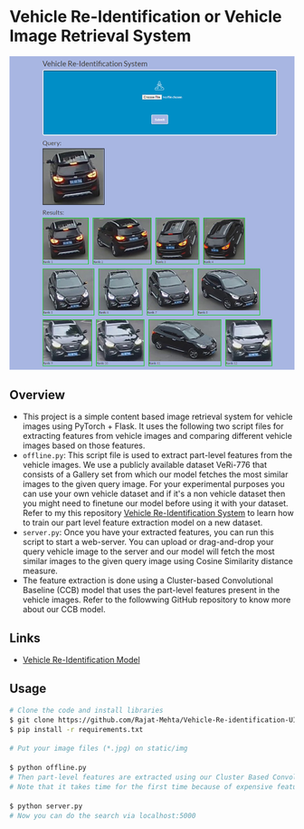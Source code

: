 # Vehicle Re-Identification or Vehicle Image Retrieval System

![](https://github.com/Rajat-Mehta/Vehicle-Re-identification-UI/blob/master/ui.png)


## Overview
- This project is a simple content based image retrieval system for vehicle images using PyTorch + Flask. It uses the following two script files for extracting features from vehicle images and comparing different vehicle images based on those features.
- `offline.py`: This script file is used to extract part-level features from the vehicle images. We use a publicly available dataset VeRi-776 that consists of a Gallery set from which our model fetches the most similar images to the given query image. For your experimental purposes you can use your own vehicle dataset and if it's a non vehicle dataset then you might need to finetune our model before using it with your dataset. Refer to my this repository [Vehicle Re-Identification System](https://github.com/Rajat-Mehta/Vehicle_Reidentification) to learn how to train our part level feature extraction model on a new dataset.
- `server.py`: Once you have your extracted features, you can run this script to start a web-server. You can upload or drag-and-drop your query vehicle image to the server and our model will fetch the most similar images to the given query image using Cosine Similarity distance measure.
- The feature extraction is done using a Cluster-based Convolutional Baseline (CCB) model that uses the part-level features present in the vehicle images. Refer to the followwing GitHub repository to know more about our CCB model.

## Links

- [Vehicle Re-Identification Model](https://github.com/Rajat-Mehta/Vehicle_Reidentification)

## Usage
```bash
# Clone the code and install libraries
$ git clone https://github.com/Rajat-Mehta/Vehicle-Re-identification-UI.git
$ pip install -r requirements.txt

# Put your image files (*.jpg) on static/img

$ python offline.py
# Then part-level features are extracted using our Cluster Based Convolutional Baseline model and saved on static/feature
# Note that it takes time for the first time because of expensive feature extraction step

$ python server.py
# Now you can do the search via localhost:5000
```



